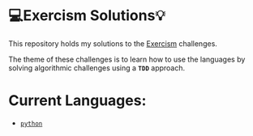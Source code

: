 # 💻Exercism Solutions💡

This repository holds my solutions to the [Exercism](exercism.io) challenges.

The theme of these challenges is to learn how to use the languages by solving algorithmic challenges using a __`TDD`__ approach.

# Current Languages:
* [`python`](./python)